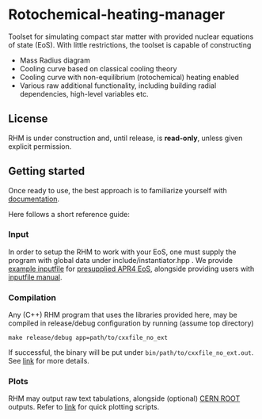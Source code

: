 # Rotochemical-heating-manager

Toolset for simulating compact star matter with provided nuclear equations of state (EoS). With little restrictions, the toolset is capable of constructing
- Mass Radius diagram
- Cooling curve based on classical cooling theory
- Cooling curve with non-equilibrium (rotochemical) heating enabled
- Various raw additional functionality, including building radial dependencies, high-level variables etc.

## License

RHM is under construction and, until release, is **read-only**, unless given explicit permission.

## Getting started

Once ready to use, the best approach is to familiarize yourself with [documentation](https://silence2107.github.io/Rotochemical-heating-manager).

Here follows a short reference guide:

### Input

In order to setup the RHM to work with your EoS, one must supply the program with global data under include/instantiator.hpp . We provide [example inputfile](https://github.com/Silence2107/Rotochemical-heating-manager/blob/main/presupplied/APR4/RHMconfig.json) for [presupplied APR4 EoS](https://github.com/Silence2107/Rotochemical-heating-manager/blob/main/presupplied/APR4/APR_EOS_Acc_Fe_RHMstandard.dat), alongside providing users with [inputfile manual](https://silence2107.github.io/Rotochemical-heating-manager/data_input/what_data_program_need.html).

### Compilation

Any (C++) RHM program that uses the libraries provided here, may be compiled in release/debug configuration by running (assume top directory)
```
make release/debug app=path/to/cxxfile_no_ext
```
If successful, the binary will be put under `bin/path/to/cxxfile_no_ext.out`. See [link](https://silence2107.github.io/Rotochemical-heating-manager/on_compilation/compilation_usage.html) for more details.

### Plots

RHM may output raw text tabulations, alongside (optional) [CERN ROOT](https://root.cern/) outputs. Refer to [link](https://github.com/Silence2107/Rotochemical-heating-manager/tree/main/project/Processing) for quick plotting scripts.
